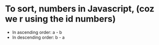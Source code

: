 # To sort, numbers in Javascript, (coz we r using the id numbers)

- In ascending order: a - b
- In descending order: b - a